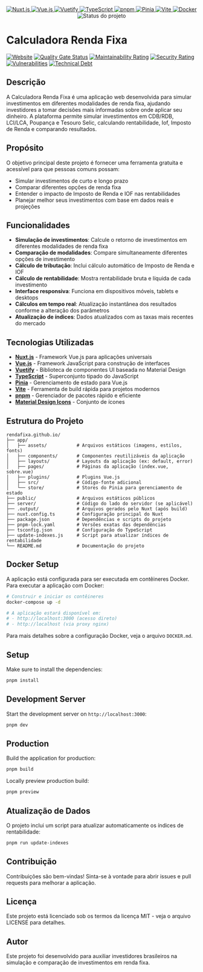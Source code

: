 <p align="center">

  <!-- Framework principal -->
  <a href="https://nuxt.com/">
    <img src="https://img.shields.io/badge/-Nuxt.js-00C58E?style=flat-square&logo=nuxt.js&logoColor=white" alt="Nuxt.js" />
  </a>
  <a href="https://vuejs.org/">
    <img src="https://img.shields.io/badge/-Vue.js-4FC08D?style=flat-square&logo=vue.js&logoColor=white" alt="Vue.js" />
  </a>
  
  <!-- UI Framework -->
  <a href="https://vuetifyjs.com/">
    <img src="https://img.shields.io/badge/-Vuetify-1867C0?style=flat-square&logo=vuetify&logoColor=white" alt="Vuetify" />
  </a>

  <!-- Linguagem -->
  <a href="https://www.typescriptlang.org/">
    <img src="https://img.shields.io/badge/-TypeScript-3178C6?style=flat-square&logo=typescript&logoColor=white" alt="TypeScript" />
  </a>

  <!-- Gerenciador de Pacotes -->
  <a href="https://pnpm.io/">
    <img src="https://img.shields.io/badge/-pnpm-F69220?style=flat-square&logo=pnpm&logoColor=white" alt="pnpm" />
  </a>

  <!-- Gerenciamento de Estado -->
  <a href="https://pinia.vuejs.org/">
    <img src="https://img.shields.io/badge/-Pinia-FF7ED2?style=flat-square&logo=pinia&logoColor=white" alt="Pinia" />
  </a>

  <!-- Build Tool -->
  <a href="https://vitejs.dev/">
    <img src="https://img.shields.io/badge/-Vite-646CFF?style=flat-square&logo=vite&logoColor=white" alt="Vite" />
  </a>

  <!-- Containerização -->
  <a href="https://www.docker.com/">
    <img src="https://img.shields.io/badge/-Docker-2496ED?style=flat-square&logo=docker&logoColor=white" alt="Docker" />
  </a>

  <!-- Status do projeto -->
  <img src="https://img.shields.io/badge/status-Em%20produção-success?style=flat-square" alt="Status do projeto" />

</p>

# Calculadora Renda Fixa

[![Website](https://img.shields.io/website?down_message=offline&label=rendafixa.github.io&up_message=online&url=https%3A%2F%2Frendafixa.github.io)](https://rendafixa.github.io)
[![Quality Gate Status](https://sonarcloud.io/api/project_badges/measure?project=rendafixa_rendafixa.github.io&metric=alert_status)](https://sonarcloud.io/summary/new_code?id=rendafixa_rendafixa.github.io)
[![Maintainability Rating](https://sonarcloud.io/api/project_badges/measure?project=rendafixa_rendafixa.github.io&metric=sqale_rating)](https://sonarcloud.io/summary/new_code?id=rendafixa_rendafixa.github.io)
[![Security Rating](https://sonarcloud.io/api/project_badges/measure?project=rendafixa_rendafixa.github.io&metric=security_rating)](https://sonarcloud.io/summary/new_code?id=rendafixa_rendafixa.github.io)
[![Vulnerabilities](https://sonarcloud.io/api/project_badges/measure?project=rendafixa_rendafixa.github.io&metric=vulnerabilities)](https://sonarcloud.io/summary/new_code?id=rendafixa_rendafixa.github.io)
[![Technical Debt](https://sonarcloud.io/api/project_badges/measure?project=rendafixa_rendafixa.github.io&metric=sqale_index)](https://sonarcloud.io/summary/new_code?id=rendafixa_rendafixa.github.io)

## Descrição

A Calculadora Renda Fixa é uma aplicação web desenvolvida para simular investimentos em diferentes modalidades de renda fixa, ajudando investidores a tomar decisões mais informadas sobre onde aplicar seu dinheiro. A plataforma permite simular investimentos em CDB/RDB, LCI/LCA, Poupança e Tesouro Selic, calculando rentabilidade, Iof, Imposto de Renda e comparando resultados.

## Propósito

O objetivo principal deste projeto é fornecer uma ferramenta gratuita e acessível para que pessoas comuns possam:

- Simular investimentos de curto e longo prazo
- Comparar diferentes opções de renda fixa
- Entender o impacto de Imposto de Renda e IOF nas rentabilidades
- Planejar melhor seus investimentos com base em dados reais e projeções

## Funcionalidades

- **Simulação de investimentos**: Calcule o retorno de investimentos em diferentes modalidades de renda fixa
- **Comparação de modalidades**: Compare simultaneamente diferentes opções de investimento
- **Cálculo de tributação**: Inclui cálculo automático de Imposto de Renda e IOF
- **Cálculo de rentabilidade**: Mostra rentabilidade bruta e líquida de cada investimento
- **Interface responsiva**: Funciona em dispositivos móveis, tablets e desktops
- **Cálculos em tempo real**: Atualização instantânea dos resultados conforme a alteração dos parâmetros
- **Atualização de índices**: Dados atualizados com as taxas mais recentes do mercado

## Tecnologias Utilizadas

- **[Nuxt.js](https://nuxt.com/)** - Framework Vue.js para aplicações universais
- **[Vue.js](https://vuejs.org/)** - Framework JavaScript para construção de interfaces
- **[Vuetify](https://vuetifyjs.com/)** - Biblioteca de componentes UI baseada no Material Design
- **[TypeScript](https://www.typescriptlang.org/)** - Superconjunto tipado do JavaScript
- **[Pinia](https://pinia.vuejs.org/)** - Gerenciamento de estado para Vue.js
- **[Vite](https://vitejs.dev/)** - Ferramenta de build rápida para projetos modernos
- **[pnpm](https://pnpm.io/)** - Gerenciador de pacotes rápido e eficiente
- **[Material Design Icons](https://materialdesignicons.com/)** - Conjunto de ícones

## Estrutura do Projeto

```
rendafixa.github.io/
├── app/
│   ├── assets/           # Arquivos estáticos (imagens, estilos, fonts)
│   ├── components/       # Componentes reutilizáveis da aplicação
│   ├── layouts/          # Layouts da aplicação (ex: default, error)
│   ├── pages/            # Páginas da aplicação (index.vue, sobre.vue)
│   ├── plugins/          # Plugins Vue.js
│   ├── src/              # Código-fonte adicional
│   └── store/            # Stores do Pinia para gerenciamento de estado
├── public/               # Arquivos estáticos públicos
├── server/               # Código do lado do servidor (se aplicável)
├── .output/              # Arquivos gerados pelo Nuxt (após build)
├── nuxt.config.ts        # Configuração principal do Nuxt
├── package.json          # Dependências e scripts do projeto
├── pnpm-lock.yaml        # Versões exatas das dependências
├── tsconfig.json         # Configuração do TypeScript
├── update-indexes.js     # Script para atualizar índices de rentabilidade
└── README.md             # Documentação do projeto
```

## Docker Setup

A aplicação está configurada para ser executada em contêineres Docker. Para executar a aplicação com Docker:

```bash
# Construir e iniciar os contêineres
docker-compose up -d

# A aplicação estará disponível em:
# - http://localhost:3000 (acesso direto)
# - http://localhost (via proxy nginx)
```

Para mais detalhes sobre a configuração Docker, veja o arquivo `DOCKER.md`.

## Setup

Make sure to install the dependencies:

```bash
pnpm install
```

## Development Server

Start the development server on `http://localhost:3000`:

```bash
pnpm dev
```

## Production

Build the application for production:

```bash
pnpm build
```

Locally preview production build:

```bash
pnpm preview
```

## Atualização de Dados

O projeto inclui um script para atualizar automaticamente os índices de rentabilidade:

```bash
pnpm run update-indexes
```

## Contribuição

Contribuições são bem-vindas! Sinta-se à vontade para abrir issues e pull requests para melhorar a aplicação.

## Licença

Este projeto está licenciado sob os termos da licença MIT - veja o arquivo LICENSE para detalhes.

## Autor

Este projeto foi desenvolvido para auxiliar investidores brasileiros na simulação e comparação de investimentos em renda fixa.
